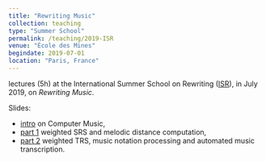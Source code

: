 ```yaml
---
title: "Rewriting Music"
collection: teaching
type: "Summer School"
permalink: /teaching/2019-ISR
venue: "École des Mines"
begindate: 2019-07-01
location: "Paris, France"
---
```


lectures (5h) at the International Summer School on Rewriting
([ISR](https://isr2019.inria.fr)), in July 2019, on *Rewriting Music*. 

Slides:
-  [intro](files/ISR19RewritingMusic-part0.pdf) on Computer Music, 
-  [part 1](files/ISR19RewritingMusic-part1.pdf) weighted SRS and melodic distance computation, 
-  [part 2](files/ISR19RewritingMusic-part2.pdf) weighted TRS, music notation processing and automated music transcription.
